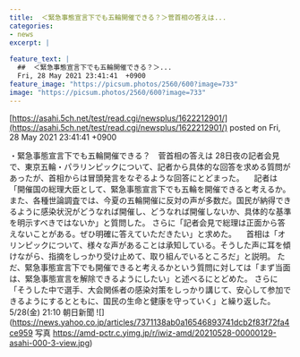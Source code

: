 ```yaml
---
title:  ＜緊急事態宣言下でも五輪開催できる？＞菅首相の答えは...  
categories:
- news
excerpt: |
  
feature_text: |
  ##  ＜緊急事態宣言下でも五輪開催できる？＞...
  Fri, 28 May 2021 23:41:41  +0900
feature_image: "https://picsum.photos/2560/600?image=733"
image: "https://picsum.photos/2560/600?image=733"
---
```


[https://asahi.5ch.net/test/read.cgi/newsplus/1622212901/](https://asahi.5ch.net/test/read.cgi/newsplus/1622212901/)
posted on Fri, 28 May 2021 23:41:41  +0900

<!--more-->

・緊急事態宣言下でも五輪開催できる？　菅首相の答えは 28日夜の記者会見で、東京五輪・パラリンピックについて、記者から具体的な回答を求める質問があったが、首相からは冒頭発言をなぞるような回答にとどまった。 　記者は「開催国の総理大臣として、緊急事態宣言下でも五輪を開催できると考えるか。また、各種世論調査では、今夏の五輪開催に反対の声が多数だ。国民が納得できるように感染状況がどうなれば開催し、どうなれば開催しないか、具体的な基準を明示すべきではないか」と質問した。 さらに「記者会見で総理は正面から答えないことがある。ぜひ明確に答えていただきたい」と求めた。 　首相は「オリンピックについて、様々な声があることは承知している。そうした声に耳を傾けながら、指摘をしっかり受け止めて、取り組んでいるところだ」と説明。 ただ、緊急事態宣言下でも開催できると考えるかという質問に対しては「まず当面は、緊急事態宣言を解除できるようにしたい」と述べるにとどめた。 さらに「そうした中で選手、大会関係者の感染対策をしっかり講じて、安心して参加できるようにするとともに、国民の生命と健康を守っていく」と繰り返した。 5/28(金) 21:10 朝日新聞 ![](https://news.yahoo.co.jp/articles/7371138ab0a16546893741dcb2f83f72fa4ce959 写真 https://amd-pctr.c.yimg.jp/r/iwiz-amd/20210528-00000129-asahi-000-3-view.jpg)

